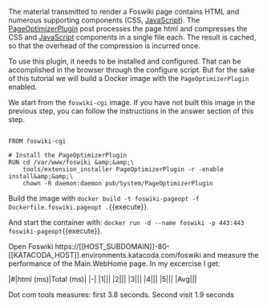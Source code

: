  The material transmitted to render a Foswiki page contains HTML and numerous supporting components (CSS, [JavaScript](http://cdlhttps://[[HOST_SUBDOMAIN]]-80-[[KATACODA_HOST]].environments.katacoda.com/KatacodaCourses/Foswiki0/KcDockerAF/JavaScript?topicparent=KatacodaCourses/Foswiki0/KcDockerAF.ScenarioStep07 "Create this topic")). The [PageOptimizerPlugin](https://foswiki.org/Extensions/PageOptimizerPlugin) post processes the page html and compresses the CSS and [JavaScript](http://cdlhttps://[[HOST_SUBDOMAIN]]-80-[[KATACODA_HOST]].environments.katacoda.com/KatacodaCourses/Foswiki0/KcDockerAF/JavaScript?topicparent=KatacodaCourses/Foswiki0/KcDockerAF.ScenarioStep07 "Create this topic") components in a single file each. The result is cached, so that the overhead of the compression is incurred once.

 To use this plugin, it needs to be installed and configured. That can be accomplished in the browser through the configure script. But for the sake of this tutorial we will build a Docker image with the `PageOptimizerPlugin` enabled.

 We start from the `foswiki-cgi` image. If you have not built this image in the previous step, you can follow the instructions in the answer section of this step.

```

FROM foswiki-cgi

# Install the PageOptimizerPlugin
RUN cd /var/www/foswiki &amp;&amp;\
    tools/extension_installer PageOptimizerPlugin -r -enable install&amp;&amp;\
    chown -R daemon:daemon pub/System/PageOptimizerPlugin

```

 Build the image with `docker build -t foswiki-pageopt -f Dockerfile.foswiki.pageopt .`{{execute}}.

 And start the container with: `docker run -d --name foswiki -p 443:443 foswiki-pageopt`{{execute}}.

 Open Foswiki https://[[HOST_SUBDOMAIN]]-80-[[KATACODA_HOST]].environments.katacoda.com/foswiki and measure the performance of the Main.WebHome page. In my excercise I get:

|#|html (ms)|Total (ms)|
|-|
|1|||
|2|||
|3|||
|4|||
|5|||
|Avg|||

 Dot com tools measures: first 3.8 seconds. Second visit 1.9 seconds

